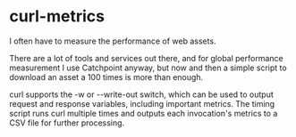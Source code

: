 # curl-metrics

I often have to measure the performance of web assets. 

There are a lot of tools and services out there, and for global performance measurement I use Catchpoint anyway, but now and then a simple script to download an asset a 100 times is more than enough. 

curl supports the -w or --write-out switch, which can be used to output request and response variables, including important metrics. 
The timing script runs curl multiple times and outputs each invocation's metrics to a CSV file for further processing. 
